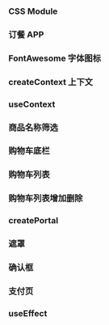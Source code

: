 ### CSS Module
### 订餐 APP
### FontAwesome 字体图标
### createContext 上下文
### useContext
### 商品名称筛选
### 购物车底栏
### 购物车列表
### 购物车列表增加删除
### createPortal
### 遮罩
### 确认框
### 支付页
### useEffect